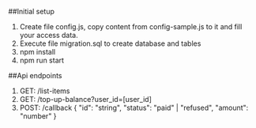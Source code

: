 ##Initial setup
1. Create file config.js, copy content from config-sample.js to it and fill your access data.
2. Execute file migration.sql to create database and tables
3. npm install
4. npm run start

##Api endpoints
1. GET: /list-items
2. GET: /top-up-balance?user_id=[user_id]
3. POST: /callback
  {
    "id": "string",
    "status": "paid" | "refused",
    "amount": "number"
  }

